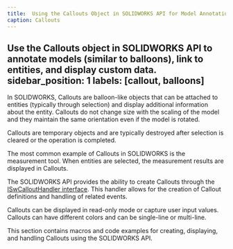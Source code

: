 ```yaml
---
title:  Using the Callouts Object in SOLIDWORKS API for Model Annotations
caption: Callouts
---
```

 Use the Callouts object in SOLIDWORKS API to annotate models (similar to balloons), link to entities, and display custom data.
sidebar_position: 1
labels: [callout, balloons]
---
In SOLIDWORKS, Callouts are balloon-like objects that can be attached to entities (typically through selection) and display additional information about the entity. Callouts do not change size with the scaling of the model and they maintain the same orientation even if the model is rotated.

Callouts are temporary objects and are typically destroyed after selection is cleared or the operation is completed.

The most common example of Callouts in SOLIDWORKS is the measurement tool. When entities are selected, the measurement results are displayed in Callouts.

The SOLIDWORKS API provides the ability to create Callouts through the [ISwCalloutHandler interface](https://help.solidworks.com/2018/english/api/swpublishedapi/solidworks.interop.swpublished~solidworks.interop.swpublished.iswcallouthandler.html). This handler allows for the creation of Callout definitions and handling of related events.

Callouts can be displayed in read-only mode or capture user input values. Callouts can have different colors and can be single-line or multi-line.

This section contains macros and code examples for creating, displaying, and handling Callouts using the SOLIDWORKS API.